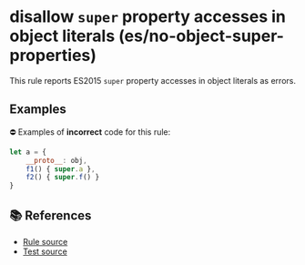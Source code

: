 # disallow `super` property accesses in object literals (es/no-object-super-properties)

This rule reports ES2015 `super` property accesses in object literals as errors.

## Examples

⛔ Examples of **incorrect** code for this rule:

```js
let a = {
    __proto__: obj,
    f1() { super.a },
    f2() { super.f() }
}
```

## 📚 References

- [Rule source](../../lib/rules/no-object-super-properties.js)
- [Test source](../../tests/lib/rules/no-object-super-properties.js)
